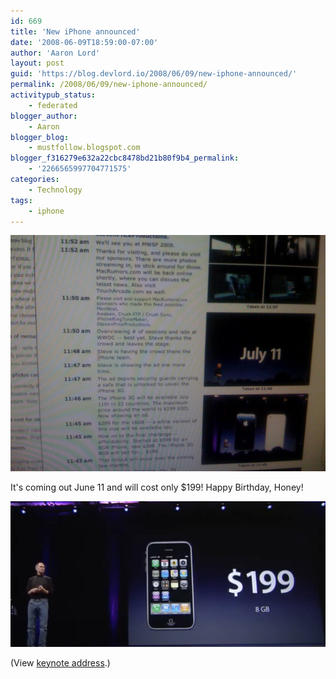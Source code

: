 ```yaml
---
id: 669
title: 'New iPhone announced'
date: '2008-06-09T18:59:00-07:00'
author: 'Aaron Lord'
layout: post
guid: 'https://blog.devlord.io/2008/06/09/new-iphone-announced/'
permalink: /2008/06/09/new-iphone-announced/
activitypub_status:
    - federated
blogger_author:
    - Aaron
blogger_blog:
    - mustfollow.blogspot.com
blogger_f316279e632a22cbc8478bd21b80f9b4_permalink:
    - '2266565997704771575'
categories:
    - Technology
tags:
    - iphone
---
```


!["Screenshot" as in a picture of my screen"](/assets/img/2008/06/photo-757125.jpg)

It's coming out June 11 and will cost only $199! Happy Birthday, Honey!

![Revisionist edit with new screenshot](/assets/img/2008/06/iphone-3g-199.png)

(View <a href="https://www.youtube.com/watch?v=_X5xOI_qu9I">keynote address</a>.)